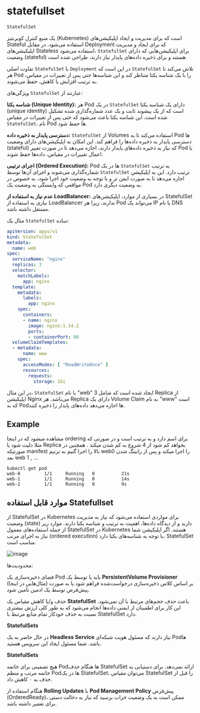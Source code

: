 # statefullset

`StatefulSet` 

یک منبع کنترل کوبرنتیز (Kubernetes) است که برای مدیریت و ایجاد اپلیکیشن‌های Stateful استفاده می‌شود. در مقابل Deployment که برای ایجاد و مدیریت اپلیکیشن‌های Stateless استفاده می‌شود، `StatefulSet` برای اپلیکیشن‌هایی که دارای وضعیت (stateful) هستند و برای ذخیره داده‌های پایدار نیاز دارند، طراحی شده است.

تفاوت اصلی `StatefulSet` با `Deployment` در این است که `StatefulSet` تلاش می‌کند تا هر Pod را با یک شناسه یکتا متناظر کند و این شناسه‌ها حتی پس از تغییرات در مقیاس، به ترتیب افزایش یا کاهش، حفظ می‌شوند.

ویژگی‌های `StatefulSet` عبارتند از:

**شناسه یکتا (Unique Identity):**
   هر Pod در یک `StatefulSet` دارای یک شناسه یکتا (unique identity) است که از یک پیشوند ثابت و یک عدد شماره‌گذاری شده تشکیل شده است. این شناسه یکتا باعث می‌شود که حتی پس از تغییرات در مقیاس `StatefulSet`، نام Pod ها حفظ شود.

**دسترسی پایدار به ذخیره داده:**
   `StatefulSet` از Volumes استفاده می‌کند تا به Pod ها دسترسی پایدار به ذخیره داده‌ها را فراهم کند. این امکان به اپلیکیشن‌های دارای وضعیت (stateful) که نیاز به ذخیره داده‌های پایدار دارند، اجازه می‌دهد تا در صورت تغییر Pod یا اعمال تغییرات در مقیاس، داده‌ها حفظ شوند.

**اجرای ترتیبی (Ordered Execution):**
   Pod ها در یک `StatefulSet` به ترتیب شماره‌گذاری می‌شوند و اجرای آن‌ها توسط `StatefulSet` ترتیب دارد. این به اپلیکیشن اجازه می‌دهد تا به صورت ایمن تر و با توجه به وضعیت خود اجرا شود، به خصوص در مواقعی که وابستگی به وضعیت یک Pod به وضعیت دیگری دارد.

**عدم نیاز به استفاده از LoadBalancer:**
   در بسیاری از موارد، اپلیکیشن‌های StatefulSet نیازی به استفاده از LoadBalancer ندارند، زیرا هر Pod می‌تواند یک IP یا نام DNS مستقل داشته باشد.

مثال یک `StatefulSet` ساده:

```yaml
apiVersion: apps/v1
kind: StatefulSet
metadata:
  name: web
spec:
  serviceName: "nginx"
  replicas: 3
  selector:
    matchLabels:
      app: nginx
  template:
    metadata:
      labels:
        app: nginx
    spec:
      containers:
      - name: nginx
        image: nginx:1.14.2
        ports:
        - containerPort: 80
  volumeClaimTemplates:
  - metadata:
      name: www
    spec:
      accessModes: [ "ReadWriteOnce" ]
      resources:
        requests:
          storage: 1Gi
```

در این مثال، `StatefulSet` با نام "web" ایجاد شده است که شامل 3 Replica از اپلیکیشن Nginx می‌باشد. هر Replica دارای یک Volume Claim به نام "www" است که به Pod‌ها اجازه می‌دهد داده‌های پایدار را ذخیره کنند.


## Example
مشاهده میشود که در اینجا ordering برای اسم دارد و به ترتیب است و در صورتی که مثلا دلیت شود یا Replica بخواهد کم شود از 4 شروع به کم شدن میکند .
همچنین در صورتیکه manifest بالا را اجرا گنیم به ترتیم web0 را اجرا میکند و پس از رانینگ شدن بعد web 1 , ...

```
kubectl get pod
web-0         1/1     Running   0          21s
web-1         1/1     Running   0          14s
web-2         1/1     Running   0          9s
```
## موارد قابل استفاده Statefullset

از StatefulSet در Kubernetes برای مواردی استفاده می‌شود که نیاز به مدیریت وضعیت (state) دارند و از دیدگاه داده‌ها، اهمیت به ترتیب و شناسه یکتا دارند. موارد زیر از جمله استفاده‌های معمول StatefulSet در Kubernetes هستند. اگر اپلیکیشن شما نیاز به اجرای مرتب (ordered execution) با توجه به شناسه‌های یکتا دارد، StatefulSet مناسب است.

![image](https://github.com/milad6745/Kubernetes/assets/113288076/8aad3b13-97c0-4845-bec7-75ea2ec49452)


محدودیت‌ها:

فضای ذخیره‌سازی یک Pod باید یا توسط یک **PersistentVolume Provisioner** (مثال‌هایی در اینجا) بر اساس کلاس ذخیره‌سازی درخواست‌شده فراهم شود یا به صورت پیش‌فرض توسط یک ادمین تأمین شود.
 
حذف و/یا کاهش مقیاس یک **StatefulSet** باعث حذف حجم‌های مرتبط با آن نمی‌شود. این کار برای اطمینان از ایمنی داده‌ها انجام می‌شود که به طور کلی ارزش بیشتری نسبت به حذف خودکار تمام منابع مرتبط با StatefulSet دارد.
  
**StatefulSets**

در حال حاضر به یک **Headless Service** نیاز دارند که مسئول هویت شبکه‌ای Podها باشد. شما مسئول ایجاد این سرویس هستید.

**StatefulSets**
  
هیچ تضمینی برای خاتمه Podها هنگام حذف StatefulSet ارائه نمی‌دهد. برای دستیابی به خاتمه مرتب و منظم Podها در یک StatefulSet، می‌توان مقیاس StatefulSet را قبل از حذف به ۰ کاهش داد.


هنگام استفاده از **Rolling Updates** با **Pod Management Policy** پیش‌فرض (OrderedReady)، ممکن است به یک وضعیت خراب برسید که نیاز به دخالت دستی برای تعمیر داشته باشد.
